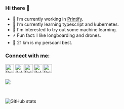 ### Hi there 👋


- 🔭  I’m currently working in [Printify](https://github.com/printify).
- 🌱  I’m currently learning typescript and kubernetes.
- 🤔  I'm interested to try out some machine learning. 
- ⚡  Fun fact: I like longboarding and drones.
- 🏃  21 km is my persoanl best. 

### Connect with me:

[<img align="left" alt="Rolands Usāns | Keybase" width="27px" src="https://cdn.jsdelivr.net/npm/simple-icons@v5/icons/keybase.svg" />][keybase]
[<img align="left" alt="Rolands Usāns | Keybase" width="27px" src="https://cdn.jsdelivr.net/npm/simple-icons@v5/icons/youtube.svg" />][youtube]
[<img align="left" alt="Rolands Usāns | Twitter" width="27px" src="https://cdn.jsdelivr.net/npm/simple-icons@v5/icons/twitter.svg" />][twitter]
[<img align="left" alt="Rolands Usāns | LinkedIn" width="27px" src="https://cdn.jsdelivr.net/npm/simple-icons@v5/icons/linkedin.svg" />][linkedin]
[<img align="left" alt="Rolands Usāns | Instagram" width="27px" src="https://cdn.jsdelivr.net/npm/simple-icons@v5/icons/instagram.svg" />][instagram]

<br />

[keybase]: https://www.linkedin.com/in/rusans
[twitter]: https://twitter.com/Rolands_Usans
[youtube]: https://www.youtube.com/c/RolandsUsāns
[instagram]: https://www.instagram.com/rolands_usans
[linkedin]: https://www.linkedin.com/in/rolandsusans

<br />

![](https://hit.yhype.me/github/profile?user_id=6154604)  

<br />

![GitHub stats](https://github-readme-stats.vercel.app/api?username=rolandsusans&show_icons=true&theme=radical)

